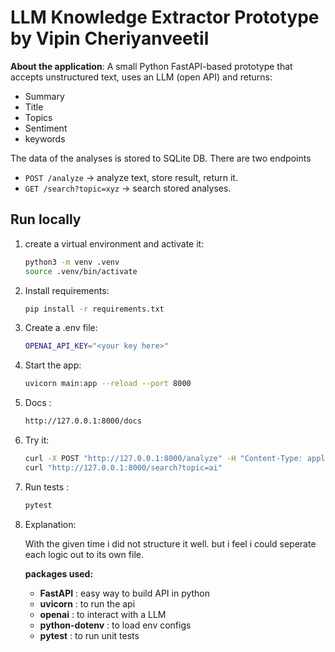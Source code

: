 # LLM Knowledge Extractor Prototype by Vipin Cheriyanveetil

**About the application**: A small Python FastAPI-based prototype that accepts unstructured text, uses an LLM (open API) and returns:

- Summary
- Title
- Topics
- Sentiment
- keywords

The data of the analyses is stored to SQLite DB. There are two endpoints

- `POST /analyze` -> analyze text, store result, return it.
- `GET /search?topic=xyz` -> search stored analyses.

## Run locally

1. create a virtual environment and activate it:

   ```bash
   python3 -m venv .venv
   source .venv/bin/activate
   ```

2. Install requirements:

   ```bash
   pip install -r requirements.txt
   ```

3. Create a .env file:

   ```bash
   OPENAI_API_KEY="<your key here>"
   ```

4. Start the app:

   ```bash
   uvicorn main:app --reload --port 8000
   ```

5. Docs :

   ```bash
   http://127.0.0.1:8000/docs
   ```

6. Try it:
   ```bash
   curl -X POST "http://127.0.0.1:8000/analyze" -H "Content-Type: application/json" -d '{"text":"Your text here"}'
   curl "http://127.0.0.1:8000/search?topic=ai"
   ```
7. Run tests :

   ```bash
   pytest
   ```

8. Explanation:

   With the given time i did not structure it well. but i feel i could seperate each logic out to its own file.

   **packages used:**

   - **FastAPI** : easy way to build API in python
   - **uvicorn** : to run the api
   - **openai** : to interact with a LLM
   - **python-dotenv** : to load env configs
   - **pytest** : to run unit tests
